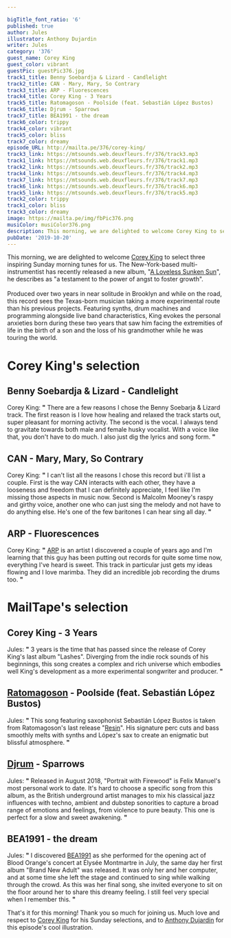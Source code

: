 ```yaml
---

bigTitle_font_ratio: '6'
published: true
author: Jules
illustrator: Anthony Dujardin
writer: Jules
category: '376'
guest_name: Corey King
guest_color: vibrant
guestPic: guestPic376.jpg
track1_title: Benny Soebardja & Lizard - Candlelight
track2_title: CAN - Mary, Mary, So Contrary
track3_title: ARP - Fluorescences
track4_title: Corey King - 3 Years
track5_title: Ratomagoson - Poolside (feat. Sebastián López Bustos)
track6_title: Djrum - Sparrows
track7_title: BEA1991 - the dream
track6_color: trippy
track4_color: vibrant
track5_color: bliss
track7_color: dreamy
episode_URL: http://mailta.pe/376/corey-king/
track3_link: https://mtsounds.web.deuxfleurs.fr/376/track3.mp3
track1_link: https://mtsounds.web.deuxfleurs.fr/376/track1.mp3
track2_link: https://mtsounds.web.deuxfleurs.fr/376/track2.mp3
track4_link: https://mtsounds.web.deuxfleurs.fr/376/track4.mp3
track7_link: https://mtsounds.web.deuxfleurs.fr/376/track7.mp3
track6_link: https://mtsounds.web.deuxfleurs.fr/376/track6.mp3
track5_link: https://mtsounds.web.deuxfleurs.fr/376/track5.mp3
track2_color: trippy
track1_color: bliss
track3_color: dreamy
image: https://mailta.pe/img/fbPic376.png
musiColor: musiColor376.png
description: This morning, we are delighted to welcome Corey King to select three inspiring Sunday morning tunes for us. The New-York-based multi-instrumentist has recently released a new album, "A Loveless Sunken Sun", he describes as "a testament to the power of angst to foster growth".
pubDate: '2019-10-20'
---
```

 This morning, we are delighted to welcome [Corey King](https://corey-king.bandcamp.com/) to select three inspiring Sunday morning tunes for us. The New-York-based multi-instrumentist has recently released a new album, "[A Loveless Sunken Sun](https://corey-king.bandcamp.com/album/a-loveless-sunken-sun)", he describes as "a testament to the power of angst to foster growth".
<br><br>
Produced over two years in near solitude in Brooklyn and while on the road, this record sees the Texas-born musician taking a more experimental route than his previous projects. Featuring synths, drum machines and programming alongside live band characteristics, King evokes the personal anxieties born during these two years that saw him facing the extremities of life in the birth of a son and the loss of his grandmother while he was touring the world.



# Corey King's selection


## Benny Soebardja & Lizard - Candlelight
Corey King: **"** There are a few reasons I chose the Benny Soebarja & Lizard track. The first reason is I love how healing and relaxed the track starts out, super pleasant for morning activity. The second is the vocal. I always tend to gravitate towards both male and female husky vocalist. With a voice like that, you don't have to do much. I also just dig the lyrics and song form. **"** 

## CAN - Mary, Mary, So Contrary
Corey King: **"** I can't list all the reasons I chose this record but i'll list a couple. First is the way CAN interacts with each other, they have a looseness and freedom that  I can definitely appreciate, I feel like I'm missing those aspects in music now. Second is Malcolm Mooney's raspy and girthy voice, another one who can just sing the melody and not have to do anything else. He's one of the few baritones I can hear sing all day. **"** 

## ARP - Fluorescences
Corey King: **"** [ARP](https://arpetc.bandcamp.com/) is an artist I discovered a couple of years ago and I'm learning that this guy has been putting out records for quite some time now, everything I've heard is sweet. This track in particular just gets my ideas flowing and I love marimba. They did an incredible job recording the drums too. **"** 


# MailTape's selection

## Corey King - 3 Years
Jules: **"** 3 years is the time that has passed since the release of Corey King's last album "Lashes". Diverging from the indie rock sounds of his beginnings, this song creates a complex and rich universe which embodies well King's development as a more experimental songwriter and producer.  **"** 

## [Ratomagoson](https://www.facebook.com/ratomagoson/) - Poolside (feat. Sebastián López Bustos)
Jules: **"** This song featuring saxophonist Sebastián López Bustos is taken from Ratomagoson's last release "[Resin](https://shop.nudibranchrecords.uk/album/resin)". His signature perc cuts and bass smoothly melts with synths and López's sax to create an enigmatic but blissful atmosphere. **"** 

## [Djrum](https://djrum.bandcamp.com/) - Sparrows
Jules: **"** Released in August 2018, "Portrait with Firewood" is Felix Manuel's most personal work to date. It's hard to choose a specific song from this album, as the British underground artist manages to mix his classical jazz influences with techno, ambient and dubstep sonorities to capture a broad range of emotions and feelings, from violence to pure beauty. This one is perfect for a slow and sweet awakening. **"** 

## BEA1991 - the dream
Jules: **"** I discovered [BEA1991](https://bea1991.bandcamp.com/) as she performed for the opening act of Blood Orange's concert at Élysée Montmartre in July, the same day her first album "Brand New Adult" was released. It was only her and her computer, and at some time she left the stage and continued to sing while walking through the crowd. As this was her final song, she invited everyone to sit on the floor around her to share this dreamy feeling. I still feel very special when I remember this. **"** 


That's it for this morning! Thank you so much for joining us. Much love and respect to [Corey King](https://corey-king.bandcamp.com/) for his Sunday selections, and to [Anthony Dujardin](https://www.instagram.com/fromthegarden/) for this episode's cool illustration. 
